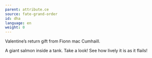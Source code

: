 ```yaml
---
parent: attribute.ce
source: fate-grand-order
id: dha
language: en
weight: 0
---
```


Valentine’s return gift from Fionn mac Cumhaill.

A giant salmon inside a tank.
Take a look!
See how lively it is as it flails!
